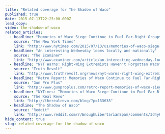 ```yaml
---
title: "Related coverage for The Shadow of Waco"
published: true
date: 2015-07-13T22:25:00.000Z
lead_copy:
video: the-shadow-of-waco
related_articles:
  - headline: "Memories of Waco Siege Continue to Fuel Far-Right Groups"
    source: "The New York Times"
    link: "http://www.nytimes.com/2015/07/13/us/memories-of-waco-siege-continue-to-fuel-far-right-groups.html"
  - headline: "An interesting Wednesday looms locally and nationally"
    source: "The Examiner"
    link: "http://www.examiner.com/article/an-interesting-wednesday-looms-locally-and-nationally"
  - headline: "NYT Warns: Right-Wing Extremists Haven't Forgotten Waco"
    source: "Truth Revolt"
    link: "http://www.truthrevolt.org/news/nyt-warns-right-wing-extremists-havent-forgotten-waco"
  - headline: "Retro Report: Memories of Waco Continue to Fuel Far-Right Groups"
    source: "Gun Pro Plus"
    link: "http://www.gunproplus.com/retro-report-memories-of-waco-siege-continue-to-fuel-far-right-groups-video/"
  - headline: "NYTimes: “Memories of Waco Siege Continue to Fuel Far-Right Groups”"
    source: "The Real Revo"
    link: "http://therealrevo.com/blog/?p=133638"
  - headline: "The Shadow of Waco"
    source: "Reddit"
    link: "http://www.reddit.com/r/EnoughLibertarianSpam/comments/3d4y0y/the_shadow_of_waco/"
hide_content: true
slug: related-coverage-for-the-shadow-of-waco
---
```


